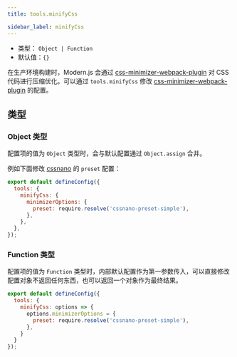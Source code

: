 ```yaml
---
title: tools.minifyCss

sidebar_label: minifyCss
---
```



- 类型： `Object | Function`
- 默认值：`{}`

在生产环境构建时，Modern.js 会通过 [css-minimizer-webpack-plugin](https://github.com/webpack-contrib/css-minimizer-webpack-plugin) 对 CSS 代码进行压缩优化。可以通过 `tools.minifyCss` 修改 [css-minimizer-webpack-plugin](https://github.com/webpack-contrib/css-minimizer-webpack-plugin) 的配置。

## 类型

### Object 类型

配置项的值为 `Object` 类型时，会与默认配置通过 `Object.assign` 合并。

例如下面修改 [cssnano](https://cssnano.co/) 的 `preset` 配置：

```js title="modern.config.js"
export default defineConfig({
  tools: {
    minifyCss: {
      minimizerOptions: {
        preset: require.resolve('cssnano-preset-simple'),
      },
    },
  },
});
```

### Function 类型

配置项的值为 `Function` 类型时，内部默认配置作为第一参数传入，可以直接修改配置对象不返回任何东西，也可以返回一个对象作为最终结果。

```js title="modern.config.js"
export default defineConfig({
  tools: {
    minifyCss: options => {
      options.minimizerOptions = {
        preset: require.resolve('cssnano-preset-simple'),
      },
    }
  }
});
```
